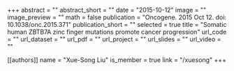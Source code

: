 +++
abstract = ""
abstract_short = ""
date = "2015-10-12"
image = ""
image_preview = ""
math = false
publication = "Oncogene. 2015 Oct 12. doi: 10.1038/onc.2015.371"
publication_short = ""
selected = true
title = "Somatic human ZBTB7A zinc finger mutations promote cancer progression"
url_code = ""
url_dataset = ""
url_pdf = ""
url_project = ""
url_slides = ""
url_video = ""

[[authors]]
    name = "Xue-Song Liu"
    is_member = true
    link = "/xuesong"
+++
